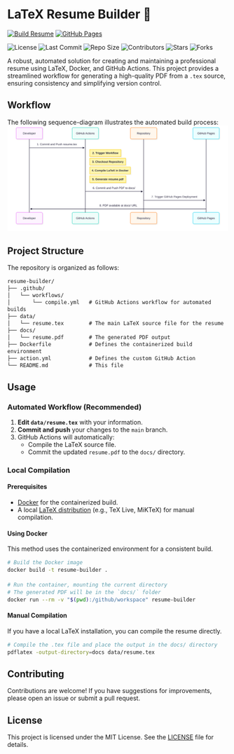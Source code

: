 # LaTeX Resume Builder 📄

[![Build Resume](https://github.com/EchoSingh/resume-builder/actions/workflows/compile.yml/badge.svg)](https://github.com/EchoSingh/resume-builder/actions/workflows/compile.yml) [![GitHub Pages](https://img.shields.io/badge/GitHub%20Pages-View%20Resume-brightgreen)](https://echosingh.github.io/resume-builder/resume.pdf)

![License](https://img.shields.io/github/license/EchoSingh/resume-builder?style=for-the-badge&color=blue)
![Last Commit](https://img.shields.io/github/last-commit/EchoSingh/resume-builder?style=for-the-badge&color=orange)
![Repo Size](https://img.shields.io/github/repo-size/EchoSingh/resume-builder?style=for-the-badge&color=green)
![Contributors](https://img.shields.io/github/contributors/EchoSingh/resume-builder?style=for-the-badge&color=purple)
![Stars](https://img.shields.io/github/stars/EchoSingh/resume-builder?style=for-the-badge&color=yellow)
![Forks](https://img.shields.io/github/forks/EchoSingh/resume-builder?style=for-the-badge&color=red)

A robust, automated solution for creating and maintaining a professional resume using LaTeX, Docker, and GitHub Actions. This project provides a streamlined workflow for generating a high-quality PDF from a `.tex` source, ensuring consistency and simplifying version control.

## Workflow

The following sequence-diagram illustrates the automated build process:
![Workflow Diagram](data/sequenceDiagram.svg)


## Project Structure

The repository is organized as follows:

```
resume-builder/
├── .github/
│   └── workflows/
│       └── compile.yml   # GitHub Actions workflow for automated builds
├── data/
│   └── resume.tex        # The main LaTeX source file for the resume
├── docs/
│   └── resume.pdf        # The generated PDF output
├── Dockerfile            # Defines the containerized build environment
├── action.yml            # Defines the custom GitHub Action
└── README.md             # This file
```

## Usage

### Automated Workflow (Recommended)

1.  **Edit `data/resume.tex`** with your information.
2.  **Commit and push** your changes to the `main` branch.
3.  GitHub Actions will automatically:
    -   Compile the LaTeX source file.
    -   Commit the updated `resume.pdf` to the `docs/` directory.

### Local Compilation

#### Prerequisites

-   [Docker](https://www.docker.com/get-started) for the containerized build.
-   A local [LaTeX distribution](https://www.latex-project.org/get/) (e.g., TeX Live, MiKTeX) for manual compilation.

#### Using Docker

This method uses the containerized environment for a consistent build.

```sh
# Build the Docker image
docker build -t resume-builder .

# Run the container, mounting the current directory
# The generated PDF will be in the `docs/` folder
docker run --rm -v "$(pwd):/github/workspace" resume-builder
```

#### Manual Compilation

If you have a local LaTeX installation, you can compile the resume directly.

```sh
# Compile the .tex file and place the output in the docs/ directory
pdflatex -output-directory=docs data/resume.tex
```

## Contributing

Contributions are welcome! If you have suggestions for improvements, please open an issue or submit a pull request.

## License

This project is licensed under the MIT License. See the [LICENSE](LICENSE) file for details.
